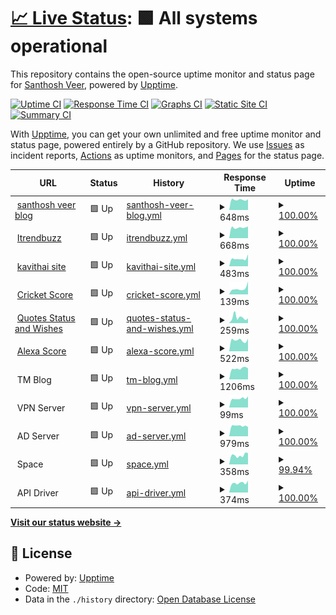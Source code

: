 # [📈 Live Status](https://santhoshkumar.github.io/upptime): <!--live status--> **🟩 All systems operational**

This repository contains the open-source uptime monitor and status page for [Santhosh Veer](https://santhoshveer.com/), powered by [Upptime](https://github.com/upptime/upptime).

[![Uptime CI](https://github.com/santhoshkumar/upptime/workflows/Uptime%20CI/badge.svg)](https://github.com/santhoshkumar/upptime/actions?query=workflow%3A%22Uptime+CI%22)
[![Response Time CI](https://github.com/santhoshkumar/upptime/workflows/Response%20Time%20CI/badge.svg)](https://github.com/santhoshkumar/upptime/actions?query=workflow%3A%22Response+Time+CI%22)
[![Graphs CI](https://github.com/santhoshkumar/upptime/workflows/Graphs%20CI/badge.svg)](https://github.com/santhoshkumar/upptime/actions?query=workflow%3A%22Graphs+CI%22)
[![Static Site CI](https://github.com/santhoshkumar/upptime/workflows/Static%20Site%20CI/badge.svg)](https://github.com/santhoshkumar/upptime/actions?query=workflow%3A%22Static+Site+CI%22)
[![Summary CI](https://github.com/santhoshkumar/upptime/workflows/Summary%20CI/badge.svg)](https://github.com/santhoshkumar/upptime/actions?query=workflow%3A%22Summary+CI%22)

With [Upptime](https://upptime.js.org), you can get your own unlimited and free uptime monitor and status page, powered entirely by a GitHub repository. We use [Issues](https://github.com/santhoshkumar/upptime/issues) as incident reports, [Actions](https://github.com/santhoshkumar/upptime/actions) as uptime monitors, and [Pages](https://santhoshkumar.github.io/upptime) for the status page.

<!--start: status pages-->
<!-- This summary is generated by Upptime (https://github.com/upptime/upptime) -->
<!-- Do not edit this manually, your changes will be overwritten -->
<!-- prettier-ignore -->
| URL | Status | History | Response Time | Uptime |
| --- | ------ | ------- | ------------- | ------ |
| <img alt="" src="https://icons.duckduckgo.com/ip3/santhoshveer.com.ico" height="13"> [santhosh veer blog](https://santhoshveer.com) | 🟩 Up | [santhosh-veer-blog.yml](https://github.com/santhoshkumar/upptime/commits/HEAD/history/santhosh-veer-blog.yml) | <details><summary><img alt="Response time graph" src="./graphs/santhosh-veer-blog/response-time-week.png" height="20"> 648ms</summary><br><a href="https://santhoshkumar.github.io/upptime/history/santhosh-veer-blog"><img alt="Response time 742" src="https://img.shields.io/endpoint?url=https%3A%2F%2Fraw.githubusercontent.com%2Fsanthoshkumar%2Fupptime%2FHEAD%2Fapi%2Fsanthosh-veer-blog%2Fresponse-time.json"></a><br><a href="https://santhoshkumar.github.io/upptime/history/santhosh-veer-blog"><img alt="24-hour response time 678" src="https://img.shields.io/endpoint?url=https%3A%2F%2Fraw.githubusercontent.com%2Fsanthoshkumar%2Fupptime%2FHEAD%2Fapi%2Fsanthosh-veer-blog%2Fresponse-time-day.json"></a><br><a href="https://santhoshkumar.github.io/upptime/history/santhosh-veer-blog"><img alt="7-day response time 648" src="https://img.shields.io/endpoint?url=https%3A%2F%2Fraw.githubusercontent.com%2Fsanthoshkumar%2Fupptime%2FHEAD%2Fapi%2Fsanthosh-veer-blog%2Fresponse-time-week.json"></a><br><a href="https://santhoshkumar.github.io/upptime/history/santhosh-veer-blog"><img alt="30-day response time 736" src="https://img.shields.io/endpoint?url=https%3A%2F%2Fraw.githubusercontent.com%2Fsanthoshkumar%2Fupptime%2FHEAD%2Fapi%2Fsanthosh-veer-blog%2Fresponse-time-month.json"></a><br><a href="https://santhoshkumar.github.io/upptime/history/santhosh-veer-blog"><img alt="1-year response time 742" src="https://img.shields.io/endpoint?url=https%3A%2F%2Fraw.githubusercontent.com%2Fsanthoshkumar%2Fupptime%2FHEAD%2Fapi%2Fsanthosh-veer-blog%2Fresponse-time-year.json"></a></details> | <details><summary><a href="https://santhoshkumar.github.io/upptime/history/santhosh-veer-blog">100.00%</a></summary><a href="https://santhoshkumar.github.io/upptime/history/santhosh-veer-blog"><img alt="All-time uptime 99.98%" src="https://img.shields.io/endpoint?url=https%3A%2F%2Fraw.githubusercontent.com%2Fsanthoshkumar%2Fupptime%2FHEAD%2Fapi%2Fsanthosh-veer-blog%2Fuptime.json"></a><br><a href="https://santhoshkumar.github.io/upptime/history/santhosh-veer-blog"><img alt="24-hour uptime 100.00%" src="https://img.shields.io/endpoint?url=https%3A%2F%2Fraw.githubusercontent.com%2Fsanthoshkumar%2Fupptime%2FHEAD%2Fapi%2Fsanthosh-veer-blog%2Fuptime-day.json"></a><br><a href="https://santhoshkumar.github.io/upptime/history/santhosh-veer-blog"><img alt="7-day uptime 100.00%" src="https://img.shields.io/endpoint?url=https%3A%2F%2Fraw.githubusercontent.com%2Fsanthoshkumar%2Fupptime%2FHEAD%2Fapi%2Fsanthosh-veer-blog%2Fuptime-week.json"></a><br><a href="https://santhoshkumar.github.io/upptime/history/santhosh-veer-blog"><img alt="30-day uptime 100.00%" src="https://img.shields.io/endpoint?url=https%3A%2F%2Fraw.githubusercontent.com%2Fsanthoshkumar%2Fupptime%2FHEAD%2Fapi%2Fsanthosh-veer-blog%2Fuptime-month.json"></a><br><a href="https://santhoshkumar.github.io/upptime/history/santhosh-veer-blog"><img alt="1-year uptime 99.98%" src="https://img.shields.io/endpoint?url=https%3A%2F%2Fraw.githubusercontent.com%2Fsanthoshkumar%2Fupptime%2FHEAD%2Fapi%2Fsanthosh-veer-blog%2Fuptime-year.json"></a></details>
| <img alt="" src="https://icons.duckduckgo.com/ip3/itrendbuzz.com.ico" height="13"> [Itrendbuzz](https://itrendbuzz.com) | 🟩 Up | [itrendbuzz.yml](https://github.com/santhoshkumar/upptime/commits/HEAD/history/itrendbuzz.yml) | <details><summary><img alt="Response time graph" src="./graphs/itrendbuzz/response-time-week.png" height="20"> 668ms</summary><br><a href="https://santhoshkumar.github.io/upptime/history/itrendbuzz"><img alt="Response time 740" src="https://img.shields.io/endpoint?url=https%3A%2F%2Fraw.githubusercontent.com%2Fsanthoshkumar%2Fupptime%2FHEAD%2Fapi%2Fitrendbuzz%2Fresponse-time.json"></a><br><a href="https://santhoshkumar.github.io/upptime/history/itrendbuzz"><img alt="24-hour response time 740" src="https://img.shields.io/endpoint?url=https%3A%2F%2Fraw.githubusercontent.com%2Fsanthoshkumar%2Fupptime%2FHEAD%2Fapi%2Fitrendbuzz%2Fresponse-time-day.json"></a><br><a href="https://santhoshkumar.github.io/upptime/history/itrendbuzz"><img alt="7-day response time 668" src="https://img.shields.io/endpoint?url=https%3A%2F%2Fraw.githubusercontent.com%2Fsanthoshkumar%2Fupptime%2FHEAD%2Fapi%2Fitrendbuzz%2Fresponse-time-week.json"></a><br><a href="https://santhoshkumar.github.io/upptime/history/itrendbuzz"><img alt="30-day response time 841" src="https://img.shields.io/endpoint?url=https%3A%2F%2Fraw.githubusercontent.com%2Fsanthoshkumar%2Fupptime%2FHEAD%2Fapi%2Fitrendbuzz%2Fresponse-time-month.json"></a><br><a href="https://santhoshkumar.github.io/upptime/history/itrendbuzz"><img alt="1-year response time 740" src="https://img.shields.io/endpoint?url=https%3A%2F%2Fraw.githubusercontent.com%2Fsanthoshkumar%2Fupptime%2FHEAD%2Fapi%2Fitrendbuzz%2Fresponse-time-year.json"></a></details> | <details><summary><a href="https://santhoshkumar.github.io/upptime/history/itrendbuzz">100.00%</a></summary><a href="https://santhoshkumar.github.io/upptime/history/itrendbuzz"><img alt="All-time uptime 99.98%" src="https://img.shields.io/endpoint?url=https%3A%2F%2Fraw.githubusercontent.com%2Fsanthoshkumar%2Fupptime%2FHEAD%2Fapi%2Fitrendbuzz%2Fuptime.json"></a><br><a href="https://santhoshkumar.github.io/upptime/history/itrendbuzz"><img alt="24-hour uptime 100.00%" src="https://img.shields.io/endpoint?url=https%3A%2F%2Fraw.githubusercontent.com%2Fsanthoshkumar%2Fupptime%2FHEAD%2Fapi%2Fitrendbuzz%2Fuptime-day.json"></a><br><a href="https://santhoshkumar.github.io/upptime/history/itrendbuzz"><img alt="7-day uptime 100.00%" src="https://img.shields.io/endpoint?url=https%3A%2F%2Fraw.githubusercontent.com%2Fsanthoshkumar%2Fupptime%2FHEAD%2Fapi%2Fitrendbuzz%2Fuptime-week.json"></a><br><a href="https://santhoshkumar.github.io/upptime/history/itrendbuzz"><img alt="30-day uptime 100.00%" src="https://img.shields.io/endpoint?url=https%3A%2F%2Fraw.githubusercontent.com%2Fsanthoshkumar%2Fupptime%2FHEAD%2Fapi%2Fitrendbuzz%2Fuptime-month.json"></a><br><a href="https://santhoshkumar.github.io/upptime/history/itrendbuzz"><img alt="1-year uptime 99.98%" src="https://img.shields.io/endpoint?url=https%3A%2F%2Fraw.githubusercontent.com%2Fsanthoshkumar%2Fupptime%2FHEAD%2Fapi%2Fitrendbuzz%2Fuptime-year.json"></a></details>
| <img alt="" src="https://icons.duckduckgo.com/ip3/kavithai.site.ico" height="13"> [kavithai site](https://kavithai.site) | 🟩 Up | [kavithai-site.yml](https://github.com/santhoshkumar/upptime/commits/HEAD/history/kavithai-site.yml) | <details><summary><img alt="Response time graph" src="./graphs/kavithai-site/response-time-week.png" height="20"> 483ms</summary><br><a href="https://santhoshkumar.github.io/upptime/history/kavithai-site"><img alt="Response time 527" src="https://img.shields.io/endpoint?url=https%3A%2F%2Fraw.githubusercontent.com%2Fsanthoshkumar%2Fupptime%2FHEAD%2Fapi%2Fkavithai-site%2Fresponse-time.json"></a><br><a href="https://santhoshkumar.github.io/upptime/history/kavithai-site"><img alt="24-hour response time 752" src="https://img.shields.io/endpoint?url=https%3A%2F%2Fraw.githubusercontent.com%2Fsanthoshkumar%2Fupptime%2FHEAD%2Fapi%2Fkavithai-site%2Fresponse-time-day.json"></a><br><a href="https://santhoshkumar.github.io/upptime/history/kavithai-site"><img alt="7-day response time 483" src="https://img.shields.io/endpoint?url=https%3A%2F%2Fraw.githubusercontent.com%2Fsanthoshkumar%2Fupptime%2FHEAD%2Fapi%2Fkavithai-site%2Fresponse-time-week.json"></a><br><a href="https://santhoshkumar.github.io/upptime/history/kavithai-site"><img alt="30-day response time 530" src="https://img.shields.io/endpoint?url=https%3A%2F%2Fraw.githubusercontent.com%2Fsanthoshkumar%2Fupptime%2FHEAD%2Fapi%2Fkavithai-site%2Fresponse-time-month.json"></a><br><a href="https://santhoshkumar.github.io/upptime/history/kavithai-site"><img alt="1-year response time 527" src="https://img.shields.io/endpoint?url=https%3A%2F%2Fraw.githubusercontent.com%2Fsanthoshkumar%2Fupptime%2FHEAD%2Fapi%2Fkavithai-site%2Fresponse-time-year.json"></a></details> | <details><summary><a href="https://santhoshkumar.github.io/upptime/history/kavithai-site">100.00%</a></summary><a href="https://santhoshkumar.github.io/upptime/history/kavithai-site"><img alt="All-time uptime 100.00%" src="https://img.shields.io/endpoint?url=https%3A%2F%2Fraw.githubusercontent.com%2Fsanthoshkumar%2Fupptime%2FHEAD%2Fapi%2Fkavithai-site%2Fuptime.json"></a><br><a href="https://santhoshkumar.github.io/upptime/history/kavithai-site"><img alt="24-hour uptime 100.00%" src="https://img.shields.io/endpoint?url=https%3A%2F%2Fraw.githubusercontent.com%2Fsanthoshkumar%2Fupptime%2FHEAD%2Fapi%2Fkavithai-site%2Fuptime-day.json"></a><br><a href="https://santhoshkumar.github.io/upptime/history/kavithai-site"><img alt="7-day uptime 100.00%" src="https://img.shields.io/endpoint?url=https%3A%2F%2Fraw.githubusercontent.com%2Fsanthoshkumar%2Fupptime%2FHEAD%2Fapi%2Fkavithai-site%2Fuptime-week.json"></a><br><a href="https://santhoshkumar.github.io/upptime/history/kavithai-site"><img alt="30-day uptime 100.00%" src="https://img.shields.io/endpoint?url=https%3A%2F%2Fraw.githubusercontent.com%2Fsanthoshkumar%2Fupptime%2FHEAD%2Fapi%2Fkavithai-site%2Fuptime-month.json"></a><br><a href="https://santhoshkumar.github.io/upptime/history/kavithai-site"><img alt="1-year uptime 100.00%" src="https://img.shields.io/endpoint?url=https%3A%2F%2Fraw.githubusercontent.com%2Fsanthoshkumar%2Fupptime%2FHEAD%2Fapi%2Fkavithai-site%2Fuptime-year.json"></a></details>
| <img alt="" src="https://icons.duckduckgo.com/ip3/cricketblog.pages.dev.ico" height="13"> [Cricket Score](https://cricketblog.pages.dev/) | 🟩 Up | [cricket-score.yml](https://github.com/santhoshkumar/upptime/commits/HEAD/history/cricket-score.yml) | <details><summary><img alt="Response time graph" src="./graphs/cricket-score/response-time-week.png" height="20"> 139ms</summary><br><a href="https://santhoshkumar.github.io/upptime/history/cricket-score"><img alt="Response time 141" src="https://img.shields.io/endpoint?url=https%3A%2F%2Fraw.githubusercontent.com%2Fsanthoshkumar%2Fupptime%2FHEAD%2Fapi%2Fcricket-score%2Fresponse-time.json"></a><br><a href="https://santhoshkumar.github.io/upptime/history/cricket-score"><img alt="24-hour response time 299" src="https://img.shields.io/endpoint?url=https%3A%2F%2Fraw.githubusercontent.com%2Fsanthoshkumar%2Fupptime%2FHEAD%2Fapi%2Fcricket-score%2Fresponse-time-day.json"></a><br><a href="https://santhoshkumar.github.io/upptime/history/cricket-score"><img alt="7-day response time 139" src="https://img.shields.io/endpoint?url=https%3A%2F%2Fraw.githubusercontent.com%2Fsanthoshkumar%2Fupptime%2FHEAD%2Fapi%2Fcricket-score%2Fresponse-time-week.json"></a><br><a href="https://santhoshkumar.github.io/upptime/history/cricket-score"><img alt="30-day response time 144" src="https://img.shields.io/endpoint?url=https%3A%2F%2Fraw.githubusercontent.com%2Fsanthoshkumar%2Fupptime%2FHEAD%2Fapi%2Fcricket-score%2Fresponse-time-month.json"></a><br><a href="https://santhoshkumar.github.io/upptime/history/cricket-score"><img alt="1-year response time 141" src="https://img.shields.io/endpoint?url=https%3A%2F%2Fraw.githubusercontent.com%2Fsanthoshkumar%2Fupptime%2FHEAD%2Fapi%2Fcricket-score%2Fresponse-time-year.json"></a></details> | <details><summary><a href="https://santhoshkumar.github.io/upptime/history/cricket-score">100.00%</a></summary><a href="https://santhoshkumar.github.io/upptime/history/cricket-score"><img alt="All-time uptime 100.00%" src="https://img.shields.io/endpoint?url=https%3A%2F%2Fraw.githubusercontent.com%2Fsanthoshkumar%2Fupptime%2FHEAD%2Fapi%2Fcricket-score%2Fuptime.json"></a><br><a href="https://santhoshkumar.github.io/upptime/history/cricket-score"><img alt="24-hour uptime 100.00%" src="https://img.shields.io/endpoint?url=https%3A%2F%2Fraw.githubusercontent.com%2Fsanthoshkumar%2Fupptime%2FHEAD%2Fapi%2Fcricket-score%2Fuptime-day.json"></a><br><a href="https://santhoshkumar.github.io/upptime/history/cricket-score"><img alt="7-day uptime 100.00%" src="https://img.shields.io/endpoint?url=https%3A%2F%2Fraw.githubusercontent.com%2Fsanthoshkumar%2Fupptime%2FHEAD%2Fapi%2Fcricket-score%2Fuptime-week.json"></a><br><a href="https://santhoshkumar.github.io/upptime/history/cricket-score"><img alt="30-day uptime 100.00%" src="https://img.shields.io/endpoint?url=https%3A%2F%2Fraw.githubusercontent.com%2Fsanthoshkumar%2Fupptime%2FHEAD%2Fapi%2Fcricket-score%2Fuptime-month.json"></a><br><a href="https://santhoshkumar.github.io/upptime/history/cricket-score"><img alt="1-year uptime 100.00%" src="https://img.shields.io/endpoint?url=https%3A%2F%2Fraw.githubusercontent.com%2Fsanthoshkumar%2Fupptime%2FHEAD%2Fapi%2Fcricket-score%2Fuptime-year.json"></a></details>
| <img alt="" src="https://icons.duckduckgo.com/ip3/quotes.tamilwords.net.ico" height="13"> [Quotes Status and Wishes](https://quotes.tamilwords.net/) | 🟩 Up | [quotes-status-and-wishes.yml](https://github.com/santhoshkumar/upptime/commits/HEAD/history/quotes-status-and-wishes.yml) | <details><summary><img alt="Response time graph" src="./graphs/quotes-status-and-wishes/response-time-week.png" height="20"> 259ms</summary><br><a href="https://santhoshkumar.github.io/upptime/history/quotes-status-and-wishes"><img alt="Response time 241" src="https://img.shields.io/endpoint?url=https%3A%2F%2Fraw.githubusercontent.com%2Fsanthoshkumar%2Fupptime%2FHEAD%2Fapi%2Fquotes-status-and-wishes%2Fresponse-time.json"></a><br><a href="https://santhoshkumar.github.io/upptime/history/quotes-status-and-wishes"><img alt="24-hour response time 222" src="https://img.shields.io/endpoint?url=https%3A%2F%2Fraw.githubusercontent.com%2Fsanthoshkumar%2Fupptime%2FHEAD%2Fapi%2Fquotes-status-and-wishes%2Fresponse-time-day.json"></a><br><a href="https://santhoshkumar.github.io/upptime/history/quotes-status-and-wishes"><img alt="7-day response time 259" src="https://img.shields.io/endpoint?url=https%3A%2F%2Fraw.githubusercontent.com%2Fsanthoshkumar%2Fupptime%2FHEAD%2Fapi%2Fquotes-status-and-wishes%2Fresponse-time-week.json"></a><br><a href="https://santhoshkumar.github.io/upptime/history/quotes-status-and-wishes"><img alt="30-day response time 265" src="https://img.shields.io/endpoint?url=https%3A%2F%2Fraw.githubusercontent.com%2Fsanthoshkumar%2Fupptime%2FHEAD%2Fapi%2Fquotes-status-and-wishes%2Fresponse-time-month.json"></a><br><a href="https://santhoshkumar.github.io/upptime/history/quotes-status-and-wishes"><img alt="1-year response time 241" src="https://img.shields.io/endpoint?url=https%3A%2F%2Fraw.githubusercontent.com%2Fsanthoshkumar%2Fupptime%2FHEAD%2Fapi%2Fquotes-status-and-wishes%2Fresponse-time-year.json"></a></details> | <details><summary><a href="https://santhoshkumar.github.io/upptime/history/quotes-status-and-wishes">100.00%</a></summary><a href="https://santhoshkumar.github.io/upptime/history/quotes-status-and-wishes"><img alt="All-time uptime 99.96%" src="https://img.shields.io/endpoint?url=https%3A%2F%2Fraw.githubusercontent.com%2Fsanthoshkumar%2Fupptime%2FHEAD%2Fapi%2Fquotes-status-and-wishes%2Fuptime.json"></a><br><a href="https://santhoshkumar.github.io/upptime/history/quotes-status-and-wishes"><img alt="24-hour uptime 100.00%" src="https://img.shields.io/endpoint?url=https%3A%2F%2Fraw.githubusercontent.com%2Fsanthoshkumar%2Fupptime%2FHEAD%2Fapi%2Fquotes-status-and-wishes%2Fuptime-day.json"></a><br><a href="https://santhoshkumar.github.io/upptime/history/quotes-status-and-wishes"><img alt="7-day uptime 100.00%" src="https://img.shields.io/endpoint?url=https%3A%2F%2Fraw.githubusercontent.com%2Fsanthoshkumar%2Fupptime%2FHEAD%2Fapi%2Fquotes-status-and-wishes%2Fuptime-week.json"></a><br><a href="https://santhoshkumar.github.io/upptime/history/quotes-status-and-wishes"><img alt="30-day uptime 99.92%" src="https://img.shields.io/endpoint?url=https%3A%2F%2Fraw.githubusercontent.com%2Fsanthoshkumar%2Fupptime%2FHEAD%2Fapi%2Fquotes-status-and-wishes%2Fuptime-month.json"></a><br><a href="https://santhoshkumar.github.io/upptime/history/quotes-status-and-wishes"><img alt="1-year uptime 99.96%" src="https://img.shields.io/endpoint?url=https%3A%2F%2Fraw.githubusercontent.com%2Fsanthoshkumar%2Fupptime%2FHEAD%2Fapi%2Fquotes-status-and-wishes%2Fuptime-year.json"></a></details>
| <img alt="" src="https://icons.duckduckgo.com/ip3/score.santhoshveer.com.ico" height="13"> [Alexa Score](https://score.santhoshveer.com/) | 🟩 Up | [alexa-score.yml](https://github.com/santhoshkumar/upptime/commits/HEAD/history/alexa-score.yml) | <details><summary><img alt="Response time graph" src="./graphs/alexa-score/response-time-week.png" height="20"> 522ms</summary><br><a href="https://santhoshkumar.github.io/upptime/history/alexa-score"><img alt="Response time 554" src="https://img.shields.io/endpoint?url=https%3A%2F%2Fraw.githubusercontent.com%2Fsanthoshkumar%2Fupptime%2FHEAD%2Fapi%2Falexa-score%2Fresponse-time.json"></a><br><a href="https://santhoshkumar.github.io/upptime/history/alexa-score"><img alt="24-hour response time 593" src="https://img.shields.io/endpoint?url=https%3A%2F%2Fraw.githubusercontent.com%2Fsanthoshkumar%2Fupptime%2FHEAD%2Fapi%2Falexa-score%2Fresponse-time-day.json"></a><br><a href="https://santhoshkumar.github.io/upptime/history/alexa-score"><img alt="7-day response time 522" src="https://img.shields.io/endpoint?url=https%3A%2F%2Fraw.githubusercontent.com%2Fsanthoshkumar%2Fupptime%2FHEAD%2Fapi%2Falexa-score%2Fresponse-time-week.json"></a><br><a href="https://santhoshkumar.github.io/upptime/history/alexa-score"><img alt="30-day response time 574" src="https://img.shields.io/endpoint?url=https%3A%2F%2Fraw.githubusercontent.com%2Fsanthoshkumar%2Fupptime%2FHEAD%2Fapi%2Falexa-score%2Fresponse-time-month.json"></a><br><a href="https://santhoshkumar.github.io/upptime/history/alexa-score"><img alt="1-year response time 554" src="https://img.shields.io/endpoint?url=https%3A%2F%2Fraw.githubusercontent.com%2Fsanthoshkumar%2Fupptime%2FHEAD%2Fapi%2Falexa-score%2Fresponse-time-year.json"></a></details> | <details><summary><a href="https://santhoshkumar.github.io/upptime/history/alexa-score">100.00%</a></summary><a href="https://santhoshkumar.github.io/upptime/history/alexa-score"><img alt="All-time uptime 100.00%" src="https://img.shields.io/endpoint?url=https%3A%2F%2Fraw.githubusercontent.com%2Fsanthoshkumar%2Fupptime%2FHEAD%2Fapi%2Falexa-score%2Fuptime.json"></a><br><a href="https://santhoshkumar.github.io/upptime/history/alexa-score"><img alt="24-hour uptime 100.00%" src="https://img.shields.io/endpoint?url=https%3A%2F%2Fraw.githubusercontent.com%2Fsanthoshkumar%2Fupptime%2FHEAD%2Fapi%2Falexa-score%2Fuptime-day.json"></a><br><a href="https://santhoshkumar.github.io/upptime/history/alexa-score"><img alt="7-day uptime 100.00%" src="https://img.shields.io/endpoint?url=https%3A%2F%2Fraw.githubusercontent.com%2Fsanthoshkumar%2Fupptime%2FHEAD%2Fapi%2Falexa-score%2Fuptime-week.json"></a><br><a href="https://santhoshkumar.github.io/upptime/history/alexa-score"><img alt="30-day uptime 100.00%" src="https://img.shields.io/endpoint?url=https%3A%2F%2Fraw.githubusercontent.com%2Fsanthoshkumar%2Fupptime%2FHEAD%2Fapi%2Falexa-score%2Fuptime-month.json"></a><br><a href="https://santhoshkumar.github.io/upptime/history/alexa-score"><img alt="1-year uptime 100.00%" src="https://img.shields.io/endpoint?url=https%3A%2F%2Fraw.githubusercontent.com%2Fsanthoshkumar%2Fupptime%2FHEAD%2Fapi%2Falexa-score%2Fuptime-year.json"></a></details>
| <img alt="" src="https://icons.duckduckgo.com/ip3/null.ico" height="13"> TM Blog | 🟩 Up | [tm-blog.yml](https://github.com/santhoshkumar/upptime/commits/HEAD/history/tm-blog.yml) | <details><summary><img alt="Response time graph" src="./graphs/tm-blog/response-time-week.png" height="20"> 1206ms</summary><br><a href="https://santhoshkumar.github.io/upptime/history/tm-blog"><img alt="Response time 1111" src="https://img.shields.io/endpoint?url=https%3A%2F%2Fraw.githubusercontent.com%2Fsanthoshkumar%2Fupptime%2FHEAD%2Fapi%2Ftm-blog%2Fresponse-time.json"></a><br><a href="https://santhoshkumar.github.io/upptime/history/tm-blog"><img alt="24-hour response time 1227" src="https://img.shields.io/endpoint?url=https%3A%2F%2Fraw.githubusercontent.com%2Fsanthoshkumar%2Fupptime%2FHEAD%2Fapi%2Ftm-blog%2Fresponse-time-day.json"></a><br><a href="https://santhoshkumar.github.io/upptime/history/tm-blog"><img alt="7-day response time 1206" src="https://img.shields.io/endpoint?url=https%3A%2F%2Fraw.githubusercontent.com%2Fsanthoshkumar%2Fupptime%2FHEAD%2Fapi%2Ftm-blog%2Fresponse-time-week.json"></a><br><a href="https://santhoshkumar.github.io/upptime/history/tm-blog"><img alt="30-day response time 1092" src="https://img.shields.io/endpoint?url=https%3A%2F%2Fraw.githubusercontent.com%2Fsanthoshkumar%2Fupptime%2FHEAD%2Fapi%2Ftm-blog%2Fresponse-time-month.json"></a><br><a href="https://santhoshkumar.github.io/upptime/history/tm-blog"><img alt="1-year response time 1111" src="https://img.shields.io/endpoint?url=https%3A%2F%2Fraw.githubusercontent.com%2Fsanthoshkumar%2Fupptime%2FHEAD%2Fapi%2Ftm-blog%2Fresponse-time-year.json"></a></details> | <details><summary><a href="https://santhoshkumar.github.io/upptime/history/tm-blog">100.00%</a></summary><a href="https://santhoshkumar.github.io/upptime/history/tm-blog"><img alt="All-time uptime 100.00%" src="https://img.shields.io/endpoint?url=https%3A%2F%2Fraw.githubusercontent.com%2Fsanthoshkumar%2Fupptime%2FHEAD%2Fapi%2Ftm-blog%2Fuptime.json"></a><br><a href="https://santhoshkumar.github.io/upptime/history/tm-blog"><img alt="24-hour uptime 100.00%" src="https://img.shields.io/endpoint?url=https%3A%2F%2Fraw.githubusercontent.com%2Fsanthoshkumar%2Fupptime%2FHEAD%2Fapi%2Ftm-blog%2Fuptime-day.json"></a><br><a href="https://santhoshkumar.github.io/upptime/history/tm-blog"><img alt="7-day uptime 100.00%" src="https://img.shields.io/endpoint?url=https%3A%2F%2Fraw.githubusercontent.com%2Fsanthoshkumar%2Fupptime%2FHEAD%2Fapi%2Ftm-blog%2Fuptime-week.json"></a><br><a href="https://santhoshkumar.github.io/upptime/history/tm-blog"><img alt="30-day uptime 100.00%" src="https://img.shields.io/endpoint?url=https%3A%2F%2Fraw.githubusercontent.com%2Fsanthoshkumar%2Fupptime%2FHEAD%2Fapi%2Ftm-blog%2Fuptime-month.json"></a><br><a href="https://santhoshkumar.github.io/upptime/history/tm-blog"><img alt="1-year uptime 100.00%" src="https://img.shields.io/endpoint?url=https%3A%2F%2Fraw.githubusercontent.com%2Fsanthoshkumar%2Fupptime%2FHEAD%2Fapi%2Ftm-blog%2Fuptime-year.json"></a></details>
| <img alt="" src="https://icons.duckduckgo.com/ip3/null.ico" height="13"> VPN Server | 🟩 Up | [vpn-server.yml](https://github.com/santhoshkumar/upptime/commits/HEAD/history/vpn-server.yml) | <details><summary><img alt="Response time graph" src="./graphs/vpn-server/response-time-week.png" height="20"> 99ms</summary><br><a href="https://santhoshkumar.github.io/upptime/history/vpn-server"><img alt="Response time 115" src="https://img.shields.io/endpoint?url=https%3A%2F%2Fraw.githubusercontent.com%2Fsanthoshkumar%2Fupptime%2FHEAD%2Fapi%2Fvpn-server%2Fresponse-time.json"></a><br><a href="https://santhoshkumar.github.io/upptime/history/vpn-server"><img alt="24-hour response time 123" src="https://img.shields.io/endpoint?url=https%3A%2F%2Fraw.githubusercontent.com%2Fsanthoshkumar%2Fupptime%2FHEAD%2Fapi%2Fvpn-server%2Fresponse-time-day.json"></a><br><a href="https://santhoshkumar.github.io/upptime/history/vpn-server"><img alt="7-day response time 99" src="https://img.shields.io/endpoint?url=https%3A%2F%2Fraw.githubusercontent.com%2Fsanthoshkumar%2Fupptime%2FHEAD%2Fapi%2Fvpn-server%2Fresponse-time-week.json"></a><br><a href="https://santhoshkumar.github.io/upptime/history/vpn-server"><img alt="30-day response time 117" src="https://img.shields.io/endpoint?url=https%3A%2F%2Fraw.githubusercontent.com%2Fsanthoshkumar%2Fupptime%2FHEAD%2Fapi%2Fvpn-server%2Fresponse-time-month.json"></a><br><a href="https://santhoshkumar.github.io/upptime/history/vpn-server"><img alt="1-year response time 115" src="https://img.shields.io/endpoint?url=https%3A%2F%2Fraw.githubusercontent.com%2Fsanthoshkumar%2Fupptime%2FHEAD%2Fapi%2Fvpn-server%2Fresponse-time-year.json"></a></details> | <details><summary><a href="https://santhoshkumar.github.io/upptime/history/vpn-server">100.00%</a></summary><a href="https://santhoshkumar.github.io/upptime/history/vpn-server"><img alt="All-time uptime 100.00%" src="https://img.shields.io/endpoint?url=https%3A%2F%2Fraw.githubusercontent.com%2Fsanthoshkumar%2Fupptime%2FHEAD%2Fapi%2Fvpn-server%2Fuptime.json"></a><br><a href="https://santhoshkumar.github.io/upptime/history/vpn-server"><img alt="24-hour uptime 100.00%" src="https://img.shields.io/endpoint?url=https%3A%2F%2Fraw.githubusercontent.com%2Fsanthoshkumar%2Fupptime%2FHEAD%2Fapi%2Fvpn-server%2Fuptime-day.json"></a><br><a href="https://santhoshkumar.github.io/upptime/history/vpn-server"><img alt="7-day uptime 100.00%" src="https://img.shields.io/endpoint?url=https%3A%2F%2Fraw.githubusercontent.com%2Fsanthoshkumar%2Fupptime%2FHEAD%2Fapi%2Fvpn-server%2Fuptime-week.json"></a><br><a href="https://santhoshkumar.github.io/upptime/history/vpn-server"><img alt="30-day uptime 100.00%" src="https://img.shields.io/endpoint?url=https%3A%2F%2Fraw.githubusercontent.com%2Fsanthoshkumar%2Fupptime%2FHEAD%2Fapi%2Fvpn-server%2Fuptime-month.json"></a><br><a href="https://santhoshkumar.github.io/upptime/history/vpn-server"><img alt="1-year uptime 100.00%" src="https://img.shields.io/endpoint?url=https%3A%2F%2Fraw.githubusercontent.com%2Fsanthoshkumar%2Fupptime%2FHEAD%2Fapi%2Fvpn-server%2Fuptime-year.json"></a></details>
| <img alt="" src="https://icons.duckduckgo.com/ip3/null.ico" height="13"> AD Server | 🟩 Up | [ad-server.yml](https://github.com/santhoshkumar/upptime/commits/HEAD/history/ad-server.yml) | <details><summary><img alt="Response time graph" src="./graphs/ad-server/response-time-week.png" height="20"> 979ms</summary><br><a href="https://santhoshkumar.github.io/upptime/history/ad-server"><img alt="Response time 726" src="https://img.shields.io/endpoint?url=https%3A%2F%2Fraw.githubusercontent.com%2Fsanthoshkumar%2Fupptime%2FHEAD%2Fapi%2Fad-server%2Fresponse-time.json"></a><br><a href="https://santhoshkumar.github.io/upptime/history/ad-server"><img alt="24-hour response time 874" src="https://img.shields.io/endpoint?url=https%3A%2F%2Fraw.githubusercontent.com%2Fsanthoshkumar%2Fupptime%2FHEAD%2Fapi%2Fad-server%2Fresponse-time-day.json"></a><br><a href="https://santhoshkumar.github.io/upptime/history/ad-server"><img alt="7-day response time 979" src="https://img.shields.io/endpoint?url=https%3A%2F%2Fraw.githubusercontent.com%2Fsanthoshkumar%2Fupptime%2FHEAD%2Fapi%2Fad-server%2Fresponse-time-week.json"></a><br><a href="https://santhoshkumar.github.io/upptime/history/ad-server"><img alt="30-day response time 866" src="https://img.shields.io/endpoint?url=https%3A%2F%2Fraw.githubusercontent.com%2Fsanthoshkumar%2Fupptime%2FHEAD%2Fapi%2Fad-server%2Fresponse-time-month.json"></a><br><a href="https://santhoshkumar.github.io/upptime/history/ad-server"><img alt="1-year response time 726" src="https://img.shields.io/endpoint?url=https%3A%2F%2Fraw.githubusercontent.com%2Fsanthoshkumar%2Fupptime%2FHEAD%2Fapi%2Fad-server%2Fresponse-time-year.json"></a></details> | <details><summary><a href="https://santhoshkumar.github.io/upptime/history/ad-server">100.00%</a></summary><a href="https://santhoshkumar.github.io/upptime/history/ad-server"><img alt="All-time uptime 99.98%" src="https://img.shields.io/endpoint?url=https%3A%2F%2Fraw.githubusercontent.com%2Fsanthoshkumar%2Fupptime%2FHEAD%2Fapi%2Fad-server%2Fuptime.json"></a><br><a href="https://santhoshkumar.github.io/upptime/history/ad-server"><img alt="24-hour uptime 100.00%" src="https://img.shields.io/endpoint?url=https%3A%2F%2Fraw.githubusercontent.com%2Fsanthoshkumar%2Fupptime%2FHEAD%2Fapi%2Fad-server%2Fuptime-day.json"></a><br><a href="https://santhoshkumar.github.io/upptime/history/ad-server"><img alt="7-day uptime 100.00%" src="https://img.shields.io/endpoint?url=https%3A%2F%2Fraw.githubusercontent.com%2Fsanthoshkumar%2Fupptime%2FHEAD%2Fapi%2Fad-server%2Fuptime-week.json"></a><br><a href="https://santhoshkumar.github.io/upptime/history/ad-server"><img alt="30-day uptime 99.88%" src="https://img.shields.io/endpoint?url=https%3A%2F%2Fraw.githubusercontent.com%2Fsanthoshkumar%2Fupptime%2FHEAD%2Fapi%2Fad-server%2Fuptime-month.json"></a><br><a href="https://santhoshkumar.github.io/upptime/history/ad-server"><img alt="1-year uptime 99.98%" src="https://img.shields.io/endpoint?url=https%3A%2F%2Fraw.githubusercontent.com%2Fsanthoshkumar%2Fupptime%2FHEAD%2Fapi%2Fad-server%2Fuptime-year.json"></a></details>
| <img alt="" src="https://icons.duckduckgo.com/ip3/null.ico" height="13"> Space | 🟩 Up | [space.yml](https://github.com/santhoshkumar/upptime/commits/HEAD/history/space.yml) | <details><summary><img alt="Response time graph" src="./graphs/space/response-time-week.png" height="20"> 358ms</summary><br><a href="https://santhoshkumar.github.io/upptime/history/space"><img alt="Response time 293" src="https://img.shields.io/endpoint?url=https%3A%2F%2Fraw.githubusercontent.com%2Fsanthoshkumar%2Fupptime%2FHEAD%2Fapi%2Fspace%2Fresponse-time.json"></a><br><a href="https://santhoshkumar.github.io/upptime/history/space"><img alt="24-hour response time 379" src="https://img.shields.io/endpoint?url=https%3A%2F%2Fraw.githubusercontent.com%2Fsanthoshkumar%2Fupptime%2FHEAD%2Fapi%2Fspace%2Fresponse-time-day.json"></a><br><a href="https://santhoshkumar.github.io/upptime/history/space"><img alt="7-day response time 358" src="https://img.shields.io/endpoint?url=https%3A%2F%2Fraw.githubusercontent.com%2Fsanthoshkumar%2Fupptime%2FHEAD%2Fapi%2Fspace%2Fresponse-time-week.json"></a><br><a href="https://santhoshkumar.github.io/upptime/history/space"><img alt="30-day response time 279" src="https://img.shields.io/endpoint?url=https%3A%2F%2Fraw.githubusercontent.com%2Fsanthoshkumar%2Fupptime%2FHEAD%2Fapi%2Fspace%2Fresponse-time-month.json"></a><br><a href="https://santhoshkumar.github.io/upptime/history/space"><img alt="1-year response time 293" src="https://img.shields.io/endpoint?url=https%3A%2F%2Fraw.githubusercontent.com%2Fsanthoshkumar%2Fupptime%2FHEAD%2Fapi%2Fspace%2Fresponse-time-year.json"></a></details> | <details><summary><a href="https://santhoshkumar.github.io/upptime/history/space">99.94%</a></summary><a href="https://santhoshkumar.github.io/upptime/history/space"><img alt="All-time uptime 99.92%" src="https://img.shields.io/endpoint?url=https%3A%2F%2Fraw.githubusercontent.com%2Fsanthoshkumar%2Fupptime%2FHEAD%2Fapi%2Fspace%2Fuptime.json"></a><br><a href="https://santhoshkumar.github.io/upptime/history/space"><img alt="24-hour uptime 99.55%" src="https://img.shields.io/endpoint?url=https%3A%2F%2Fraw.githubusercontent.com%2Fsanthoshkumar%2Fupptime%2FHEAD%2Fapi%2Fspace%2Fuptime-day.json"></a><br><a href="https://santhoshkumar.github.io/upptime/history/space"><img alt="7-day uptime 99.94%" src="https://img.shields.io/endpoint?url=https%3A%2F%2Fraw.githubusercontent.com%2Fsanthoshkumar%2Fupptime%2FHEAD%2Fapi%2Fspace%2Fuptime-week.json"></a><br><a href="https://santhoshkumar.github.io/upptime/history/space"><img alt="30-day uptime 99.93%" src="https://img.shields.io/endpoint?url=https%3A%2F%2Fraw.githubusercontent.com%2Fsanthoshkumar%2Fupptime%2FHEAD%2Fapi%2Fspace%2Fuptime-month.json"></a><br><a href="https://santhoshkumar.github.io/upptime/history/space"><img alt="1-year uptime 99.92%" src="https://img.shields.io/endpoint?url=https%3A%2F%2Fraw.githubusercontent.com%2Fsanthoshkumar%2Fupptime%2FHEAD%2Fapi%2Fspace%2Fuptime-year.json"></a></details>
| <img alt="" src="https://icons.duckduckgo.com/ip3/null.ico" height="13"> API Driver | 🟩 Up | [api-driver.yml](https://github.com/santhoshkumar/upptime/commits/HEAD/history/api-driver.yml) | <details><summary><img alt="Response time graph" src="./graphs/api-driver/response-time-week.png" height="20"> 374ms</summary><br><a href="https://santhoshkumar.github.io/upptime/history/api-driver"><img alt="Response time 422" src="https://img.shields.io/endpoint?url=https%3A%2F%2Fraw.githubusercontent.com%2Fsanthoshkumar%2Fupptime%2FHEAD%2Fapi%2Fapi-driver%2Fresponse-time.json"></a><br><a href="https://santhoshkumar.github.io/upptime/history/api-driver"><img alt="24-hour response time 466" src="https://img.shields.io/endpoint?url=https%3A%2F%2Fraw.githubusercontent.com%2Fsanthoshkumar%2Fupptime%2FHEAD%2Fapi%2Fapi-driver%2Fresponse-time-day.json"></a><br><a href="https://santhoshkumar.github.io/upptime/history/api-driver"><img alt="7-day response time 374" src="https://img.shields.io/endpoint?url=https%3A%2F%2Fraw.githubusercontent.com%2Fsanthoshkumar%2Fupptime%2FHEAD%2Fapi%2Fapi-driver%2Fresponse-time-week.json"></a><br><a href="https://santhoshkumar.github.io/upptime/history/api-driver"><img alt="30-day response time 428" src="https://img.shields.io/endpoint?url=https%3A%2F%2Fraw.githubusercontent.com%2Fsanthoshkumar%2Fupptime%2FHEAD%2Fapi%2Fapi-driver%2Fresponse-time-month.json"></a><br><a href="https://santhoshkumar.github.io/upptime/history/api-driver"><img alt="1-year response time 422" src="https://img.shields.io/endpoint?url=https%3A%2F%2Fraw.githubusercontent.com%2Fsanthoshkumar%2Fupptime%2FHEAD%2Fapi%2Fapi-driver%2Fresponse-time-year.json"></a></details> | <details><summary><a href="https://santhoshkumar.github.io/upptime/history/api-driver">100.00%</a></summary><a href="https://santhoshkumar.github.io/upptime/history/api-driver"><img alt="All-time uptime 100.00%" src="https://img.shields.io/endpoint?url=https%3A%2F%2Fraw.githubusercontent.com%2Fsanthoshkumar%2Fupptime%2FHEAD%2Fapi%2Fapi-driver%2Fuptime.json"></a><br><a href="https://santhoshkumar.github.io/upptime/history/api-driver"><img alt="24-hour uptime 100.00%" src="https://img.shields.io/endpoint?url=https%3A%2F%2Fraw.githubusercontent.com%2Fsanthoshkumar%2Fupptime%2FHEAD%2Fapi%2Fapi-driver%2Fuptime-day.json"></a><br><a href="https://santhoshkumar.github.io/upptime/history/api-driver"><img alt="7-day uptime 100.00%" src="https://img.shields.io/endpoint?url=https%3A%2F%2Fraw.githubusercontent.com%2Fsanthoshkumar%2Fupptime%2FHEAD%2Fapi%2Fapi-driver%2Fuptime-week.json"></a><br><a href="https://santhoshkumar.github.io/upptime/history/api-driver"><img alt="30-day uptime 100.00%" src="https://img.shields.io/endpoint?url=https%3A%2F%2Fraw.githubusercontent.com%2Fsanthoshkumar%2Fupptime%2FHEAD%2Fapi%2Fapi-driver%2Fuptime-month.json"></a><br><a href="https://santhoshkumar.github.io/upptime/history/api-driver"><img alt="1-year uptime 100.00%" src="https://img.shields.io/endpoint?url=https%3A%2F%2Fraw.githubusercontent.com%2Fsanthoshkumar%2Fupptime%2FHEAD%2Fapi%2Fapi-driver%2Fuptime-year.json"></a></details>

<!--end: status pages-->

[**Visit our status website →**](https://santhoshkumar.github.io/upptime)

## 📄 License

- Powered by: [Upptime](https://github.com/upptime/upptime)
- Code: [MIT](./LICENSE)
- Data in the `./history` directory: [Open Database License](https://opendatacommons.org/licenses/odbl/1-0/)
